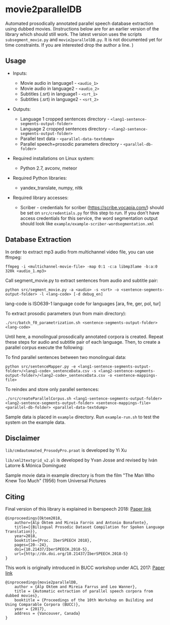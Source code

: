 # movie2parallelDB
Automated prosodically annotated parallel speech database extraction using dubbed movies.
(Instructions below are for an earlier version of the library which should still work. The latest version uses the scripts `subsegment_movie.py` and `movie2parallelDB.py`. It is not documented yet for time constraints. If you are interested drop the author a line. )

## Usage

* Inputs: 
	- Movie audio in language1 - `<audio_1>`
	- Movie audio in language2 - `<audio_2>`
	- Subtitles (.srt) in language1 - `<srt_1>`
	- Subtitles (.srt) in language2 - `<srt_2>`

* Outputs:
	- Language 1 cropped sentences directory - `<lang1-sentence-segments-output-folder>`
	- Language 2 cropped sentences directory - `<lang2-sentence-segments-output-folder>`
	- Parallel text data - `<parallel-data-textdump>`
	- Parallel speech+prosodic parameters directory - `<parallel-db-folder>`

* Required installations on Linux system:
	- Python 2.7, avconv, meteor

* Required Python libraries:
	- yandex_translate, numpy, nltk

* Required library accesses:
	- Scriber - credentials for scriber (https://scribe.vocapia.com/) should be set on `src/credentials.py` for this step to run. If you don't have access credentials for this service, the word segmentation output should look like `example/example-scriber-wordsegmentation.xml`

## Database Extraction

In order to extract mp3 audio from multichannel video file, you can use ffmpeg:

`ffmpeg -i <multichannel-movie-file> -map 0:1 -c:a libmp3lame -b:a:0 320k <audio_1.mp3>`

Call segment_movie.py to extract sentences from audio and subtitle pair:

`python src/segment_movie.py -a <audio> -s <srt> -o <sentence-segments-output-folder> -l <lang-code> [-d debug_en]`

lang-code is ISO639-1 language code for languages [ara, fre, ger, pol, tur]

To extract prosodic parameters (run from main directory):

`./src/batch_f0_parametrization.sh <sentence-segments-output-folder> <lang-code>`

Until here, a monolingual prosodically annotated corpora is created. Repeat these steps for audio and subtitle pair of each language. Then, to create a parallel corpus execute the following:

To find parallel sentences between two monolingual data:

`python src/sentenceMapper.py -e <lang1-sentence-segments-output-folder>/<lang1-code>_sentenceData.csv -s <lang2-sentence-segments-output-folder>/<lang2-code>_sentenceData.csv -o <sentence-mappings-file>`

To reindex and store only parallel sentences:

`./src/createParallelCorpus.sh <lang1-sentence-segments-output-folder> <lang2-sentence-segments-output-folder> <sentence-mappings-file> <parallel-db-folder> <parallel-data-textdump>`

Sample data is placed in `example` directory. Run `example-run.sh` to test the system on the example data.

## Disclaimer

`lib/cmdautomated_ProsodyPro.praat` is developed by Yi Xu

`lib/xml2textgrid_v2.pl` is developed by Yvan Josse and revised by Iván Latorre & Mónica Domínguez

Sample movie data in example directory is from the film "The Man Who Knew Too Much" (1956) from Universal Pictures

## Citing

Final version of this library is explained in Iberspeech 2018: [Paper link](https://www.isca-speech.org/archive/IberSPEECH_2018/abstracts/IberS18_P1-1_Oktem.html)
	
	@inproceedings{Öktem2018,
		author={Alp Öktem and Mireia Farrús and Antonio Bonafonte},
		title={{Bilingual Prosodic Dataset Compilation for Spoken Language Translation}},
		year=2018,
		booktitle={Proc. IberSPEECH 2018},
		pages={20--24},
		doi={10.21437/IberSPEECH.2018-5},
		url={http://dx.doi.org/10.21437/IberSPEECH.2018-5}	
	}

This work is originally introduced in BUCC workshop under ACL 2017: [Paper link](https://repositori.upf.edu/handle/10230/32716)

	@inproceedings{movie2parallelDB,
		author = {Alp Oktem and Mireia Farrus and Leo Wanner},
		title = {Automatic extraction of parallel speech corpora from dubbed movies},
		booktitle = {Proceedings of the 10th Workshop on Building and Using Comparable Corpora (BUCC)},
		year = {2017},
		address = {Vancouver, Canada}
	}
